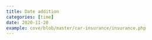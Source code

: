 ```yaml
---
title: Date addition
categories: [time]
date: 2020-11-20
example: cove/blob/master/car-insurance/insurance.php
---
```

